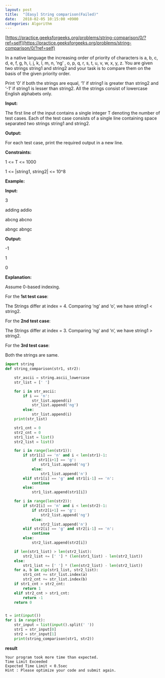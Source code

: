 ```yaml
---
layout: post
title:  "[Easy] String comparison(Failed)"
date:   2018-02-05 10:15:00 +0900
categories: Algorithm
---
```


[https://practice.geeksforgeeks.org/problems/string-comparison/0/?ref=self](https://practice.geeksforgeeks.org/problems/string-comparison/0/?ref=self)

In a native language the increasing order of priority of characters is a, b, c, d, e, f, g, h, i, j, k, l, m, n, ’ng’ , o, p, q, r, s, t, u, v, w, x, y, z. You are given two strings string1 and string2 and your task is to compare them on the basis of the given priority order.

Print ‘0’ if both the strings are equal, ‘1’ if string1 is greater than string2 and ‘-1’ if string1 is lesser than string2. All the strings consist of lowercase English alphabets only.


**Input:**

The first line of the input contains a single integer T denoting the number of test cases. Each of the test case consists of a single line containing space separated two strings string1 and string2. 
 

**Output:**

For each test case, print the required output in a new line. 
 

**Constraints:**

1 <= T <= 1000

1 <= |string1, string2| <= 10^8 
 

**Example:**

**Input:**

3

adding addio

abcng abcno

abngc abngc

**Output:**

-1

1

0

**Explanation:**

Assume 0-based indexing.

For the **1st test case**:

The Strings differ at index = 4. Comparing ‘ng’ and ‘o’, we have string1 < string2.

For the **2nd test case**:

The Strings differ at index = 3. Comparing ‘ng’ and ‘n’, we have string1 > string2.

For the **3rd test case**:

Both the strings are same.


```python
import string
def string_comparison(str1, str2):

    str_ascii = string.ascii_lowercase
    str_list = [' ']

    for i in str_ascii:
        if i == 'n':
            str_list.append(i)
            str_list.append('ng')
        else:
            str_list.append(i)
    print(str_list)

    str1_cnt = 0
    str2_cnt = 0
    str1_list = list()
    str2_list = list()

    for i in range(len(str1)):
        if str1[i] == 'n' and i < len(str1)-1:
            if str1[i+1] == 'g':
                str1_list.append('ng')
            else:
                str1_list.append('n')
        elif str1[i] == 'g' and str1[i-1] == 'n':
            continue
        else:
            str1_list.append(str1[i])

    for i in range(len(str2)):
        if str2[i] == 'n' and i < len(str2)-1:
            if str2[i+1] == 'g':
                str2_list.append('ng')
            else:
                str2_list.append('n')
        elif str2[i] == 'g' and str2[i-1] == 'n':
            continue
        else:
            str2_list.append(str2[i])

    if len(str1_list) > len(str2_list):
        str2_list += [' '] * (len(str1_list) - len(str2_list))
    else:
        str1_list += [' '] * (len(str2_list) - len(str2_list))
    for a, b in zip(str1_list, str2_list):
        str1_cnt += str_list.index(a)
        str2_cnt += str_list.index(b)
    if str1_cnt > str2_cnt:
        return 1
    elif str2_cnt > str1_cnt:
        return -1
    return 0


t = int(input())
for i in range(t):
    str_input = list(input().split(' '))
    str1 = str_input[0]
    str2 = str_input[1]
    print(string_comparison(str1, str2))
```

**result**

```
Your program took more time than expected.  
Time Limit Exceeded
Expected Time Limit < 0.5sec  
Hint : Please optimize your code and submit again.
```